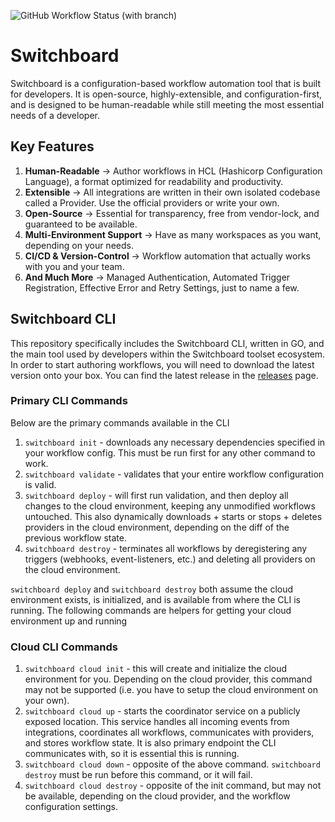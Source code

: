 ![GitHub Workflow Status (with branch)](https://img.shields.io/github/actions/workflow/status/switchboard-org/switchboard/ci.yaml)

# Switchboard
Switchboard is a configuration-based workflow automation tool that is built for developers. It is open-source,
highly-extensible, and configuration-first, and is designed to be human-readable while still meeting the most
essential needs of a developer.

## Key Features
 1. **Human-Readable** -> Author workflows in HCL (Hashicorp Configuration Language), a format optimized for readability and productivity.
 2. **Extensible** -> All integrations are written in their own isolated codebase called a Provider. Use the official providers or write your own.
 3. **Open-Source** -> Essential for transparency, free from vendor-lock, and guaranteed to be available.
 4. **Multi-Environment Support** -> Have as many workspaces as you want, depending on your needs.
 5. **CI/CD & Version-Control** -> Workflow automation that actually works with you and your team.
 6. **And Much More** -> Managed Authentication, Automated Trigger Registration, Effective Error and Retry Settings, just to name a few.

## Switchboard CLI
This repository specifically includes the Switchboard CLI, written in GO, and the main tool used by developers within the
Switchboard toolset ecosystem. In order to start authoring workflows, you will need to download the latest
version onto your box. You can find the latest release in the
[releases](https://github.com/switchboard-org/switchboard/releases) page.

### Primary CLI Commands
Below are the primary commands available in the CLI
 1. `switchboard init` - downloads any necessary dependencies specified in your workflow config. This must
be run first for any other command to work.
 2. `switchboard validate` - validates that your entire workflow configuration is valid.
 3. `switchboard deploy` - will first run validation, and then deploy all changes to the cloud environment, keeping
any unmodified workflows untouched. This also dynamically downloads + starts or stops + deletes providers in the cloud environment,
depending on the diff of the previous workflow state.
 4. `switchboard destroy` - terminates all workflows by deregistering any triggers (webhooks, event-listeners, etc.)
and deleting all providers on the cloud environment.

`switchboard deploy` and `switchboard destroy` both assume the cloud environment exists, is initialized, and is available
from where the CLI is running. The following commands are helpers for getting your cloud environment up and running

### Cloud CLI Commands
 1. `switchboard cloud init` - this will create and initialize the cloud environment for you. Depending on the cloud provider,
this command may not be supported (i.e. you have to setup the cloud environment on your own).
 2. `switchboard cloud up` - starts the coordinator service on a publicly exposed location. This service handles all incoming
events from integrations, coordinates all workflows, communicates with providers, and stores workflow state. It is also
primary endpoint the CLI communicates with, so it is essential this is running.
 3. `switchboard cloud down` - opposite of the above command. `switchboard destroy` must be run before this command, or it will fail.
 4. `switchboard cloud destroy` - opposite of the init command, but may not be available, depending on the cloud provider, and the
workflow configuration settings.
